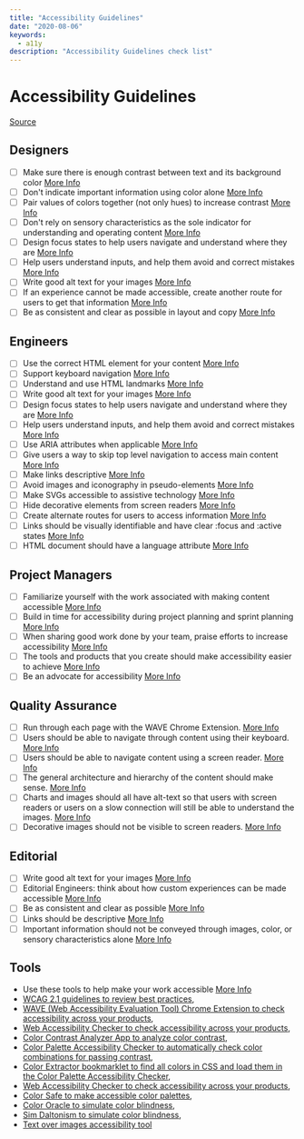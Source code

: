 ```yaml
---
title: "Accessibility Guidelines"
date: "2020-08-06"
keywords:
  - a11y
description: "Accessibility Guidelines check list"
---
```


# Accessibility Guidelines

[Source](http://accessibility.voxmedia.com/)

## Designers

 - [ ] Make sure there is enough contrast between text and its background color [More Info](http://accessibility.voxmedia.com/#designers-1)
 - [ ] Don't indicate important information using color alone [More Info](http://accessibility.voxmedia.com/#designers-2)
 - [ ] Pair values of colors together (not only hues) to increase contrast [More Info](http://accessibility.voxmedia.com/#designers-3)
 - [ ] Don't rely on sensory characteristics as the sole indicator for understanding and operating content [More Info](http://accessibility.voxmedia.com/#designers-4)
 - [ ] Design focus states to help users navigate and understand where they are [More Info](http://accessibility.voxmedia.com/#designers-5)
 - [ ] Help users understand inputs, and help them avoid and correct mistakes [More Info](http://accessibility.voxmedia.com/#designers-6)
 - [ ] Write good alt text for your images [More Info](http://accessibility.voxmedia.com/#designers-7)
 - [ ] If an experience cannot be made accessible, create another route for users to get that information [More Info](http://accessibility.voxmedia.com/#designers-8)
 - [ ] Be as consistent and clear as possible in layout and copy [More Info](http://accessibility.voxmedia.com/#designers-9)

## Engineers
 - [ ] Use the correct HTML element for your content [More Info](http://accessibility.voxmedia.com/#engineers-1)
 - [ ] Support keyboard navigation [More Info](http://accessibility.voxmedia.com/#engineers-2)
 - [ ] Understand and use HTML landmarks [More Info](http://accessibility.voxmedia.com/#engineers-3)
 - [ ] Write good alt text for your images [More Info](http://accessibility.voxmedia.com/#engineers-4)
 - [ ] Design focus states to help users navigate and understand where they are [More Info](http://accessibility.voxmedia.com/#engineers-5)
 - [ ] Help users understand inputs, and help them avoid and correct mistakes [More Info](http://accessibility.voxmedia.com/#engineers-6)
 - [ ] Use ARIA attributes when applicable [More Info](http://accessibility.voxmedia.com/#engineers-7)
 - [ ] Give users a way to skip top level navigation to access main content [More Info](http://accessibility.voxmedia.com/#engineers-8)
 - [ ] Make links descriptive [More Info](http://accessibility.voxmedia.com/#engineers-9)
 - [ ] Avoid images and iconography in pseudo-elements [More Info](http://accessibility.voxmedia.com/#engineers-10)
 - [ ] Make SVGs accessible to assistive technology [More Info](http://accessibility.voxmedia.com/#engineers-11)
 - [ ] Hide decorative elements from screen readers [More Info](http://accessibility.voxmedia.com/#engineers-12)
 - [ ] Create alternate routes for users to access information [More Info](http://accessibility.voxmedia.com/#engineers-13)
 - [ ] Links should be visually identifiable and have clear :focus and :active states [More Info](http://accessibility.voxmedia.com/#engineers-14)
 - [ ] HTML document should have a language attribute [More Info](http://accessibility.voxmedia.com/#engineers-15)

## Project Managers
 - [ ] Familiarize yourself with the work associated with making content accessible [More Info](http://accessibility.voxmedia.com/#project-managers-1)
 - [ ] Build in time for accessibility during project planning and sprint planning [More Info](http://accessibility.voxmedia.com/#project-managers-2)
 - [ ] When sharing good work done by your team, praise efforts to increase accessibility [More Info](http://accessibility.voxmedia.com/#project-managers-3)
 - [ ] The tools and products that you create should make accessibility easier to achieve [More Info](http://accessibility.voxmedia.com/#project-managers-4)
 - [ ] Be an advocate for accessibility [More Info](http://accessibility.voxmedia.com/#project-managers-5)

## Quality Assurance
 - [ ] Run through each page with the WAVE Chrome Extension. [More Info](http://accessibility.voxmedia.com/#qa-1)
 - [ ] Users should be able to navigate through content using their keyboard. [More Info](http://accessibility.voxmedia.com/#qa-2)
 - [ ] Users should be able to navigate content using a screen reader. [More Info](http://accessibility.voxmedia.com/#qa-3)
 - [ ] The general architecture and hierarchy of the content should make sense. [More Info](http://accessibility.voxmedia.com/#qa-4)
 - [ ] Charts and images should all have alt-text so that users with screen readers or users on a slow connection will still be able to understand the images. [More Info](http://accessibility.voxmedia.com/#qa-5)
 - [ ] Decorative images should not be visible to screen readers. [More Info](http://accessibility.voxmedia.com/#qa-6)

## Editorial
 - [ ] Write good alt text for your images [More Info](http://accessibility.voxmedia.com/#editorial-1)
 - [ ] Editorial Engineers: think about how custom experiences can be made accessible [More Info](http://accessibility.voxmedia.com/#editorial-2)
 - [ ] Be as consistent and clear as possible [More Info](http://accessibility.voxmedia.com/#editorial-3)
 - [ ] Links should be descriptive [More Info](http://accessibility.voxmedia.com/#editorial-4)
 - [ ] Important information should not be conveyed through images, color, or sensory characteristics alone [More Info](http://accessibility.voxmedia.com/#editorial-5)

## Tools
 -  Use these tools to help make your work accessible [More Info](http://accessibility.voxmedia.com/#tools-1)
 -  [WCAG 2.1 guidelines to review best practices](https://www.w3.org/WAI/WCAG21/quickref/),
 -  [WAVE (Web Accessibility Evaluation Tool) Chrome Extension to check accessibility across your products](https://chrome.google.com/webstore/detail/wave-evaluation-tool/jbbplnpkjmmeebjpijfedlgcdilocofh?hl=en-US),
 -  [Web Accessibility Checker to check accessibility across your products](http://achecker.ca/checker/index.php),
 -  [Color Contrast Analyzer App to analyze color contrast](https://www.paciellogroup.com/resources/contrastanalyser/),
 -  [Color Palette Accessibility Checker to automatically check color combinations for passing contrast](https://accessibility.oit.ncsu.edu/tools/color-contrast/),
 -  [Color Extractor bookmarklet to find all colors in CSS and load them in the Color Palette Accessibility Checker](https://accessibility.oit.ncsu.edu/tools/color-extractor/),
 -  [Web Accessibility Checker to check accessibility across your products](http://achecker.ca/checker/index.php),
 -  [Color Safe to make accessible color palettes](http://colorsafe.co/),
 -  [Color Oracle to simulate color blindness](http://colororacle.org/index.html),
 -  [Sim Daltonism to simulate color blindness](https://michelf.ca/projects/sim-daltonism/),
 -  [Text over images accessibility tool](http://www.brandwood.com/a11y/)